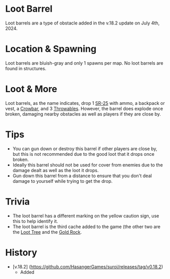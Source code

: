 # Loot Barrel

Loot barrels are a type of obstacle added in the v.18.2 update on July 4th, 2024. 

# Location & Spawning

Loot barrels are bluish-gray and only 1 spawns per map. No loot barrels are found in structures. 

# Loot & More

Loot barrels, as the name indicates, drop 1 [SR-25](/weapons/guns/sr25) with ammo, a backpack or vest, a [Crowbar](/weapons/melees/crowbar), and 3 [Throwables](/weapons#throwables). However, the barrel does explode once broken, damaging nearby obstacles as well as players if they are close by. 

# Tips

- You can gun down or destroy this barrel if other players are close by, but this is not recommended due to the good loot that it drops once broken. 
- Ideally this barrel should not be used for cover from enemies due to the damage dealt as well as the loot it drops.
- Gun down this barrel from a distance to ensure that you don't deal damage to yourself while trying to get the drop.

# Trivia

- The loot barrel has a different marking on the yellow caution sign, use this to help identify it.
- The loot barrel is the third cache added to the game (the other two are the [Loot Tree](/obstacles/loot_tree) and the [Gold Rock](/obstacles/gold_rock).

# History

- [v.18.2] (https://github.com/HasangerGames/suroi/releases/tag/v0.18.2)
  - Added
